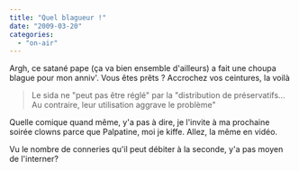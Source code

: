 ```yaml
---
title: "Quel blagueur !"
date: "2009-03-20"
categories: 
  - "on-air"
---
```


Argh, ce satané pape (ça va bien ensemble d'ailleurs) a fait une choupa blague pour mon anniv'. Vous êtes prêts ? Accrochez vos ceintures, la voilà

> Le sida ne "peut pas être réglé" par la "distribution de préservatifs... Au contraire, leur utilisation aggrave le problème"

Quelle comique quand même, y'a pas à dire, je l'invite à ma prochaine soirée clowns parce que Palpatine, moi je kiffe. Allez, la même en vidéo.

Vu le nombre de conneries qu'il peut débiter à la seconde, y'a pas moyen de l'interner?
